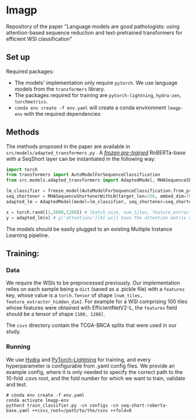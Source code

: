 # lmagp
Repository of the paper "Language models are good pathologists: using attention-based sequence reduction and text-pretrained transformers for efficient WSI classification"

## Set up
Required packages:
- The models' implementation only require `pytorch`. We use language models from the `transformers` library.
- The packages required for training are `pytorch-lightning`, `hydra-zen`, `torchmetrics`.
- `conda env create -f env.yaml` will create a conda environment `lmagp-env` with the required dependencies

## Methods
The methods proposed in the paper are available in `src/models/adapted_transformers.py` . A [_frozen pre-trained_](https://arxiv.org/abs/2103.05247) RoBERTa-base with a SeqShort layer can be instantiated in the following way:

```python
import torch
from transformers import AutoModelForSequenceClassification
from src.models.adapted_transformers import AdaptedModel, MHASequenceShortenerWithLN, freeze_model

lm_classifier = freeze_model(AutoModelForSequenceClassification.from_pretrained('roberta-base', num_labels=2)) # will freeze the encoder parameters except for the layer norm layers.
seq_shortener = MHASequenceShortenerWithLN(target_len=256, embed_dim=768, kdim=1280, vdim=1280, num_heads=4, batch_first=True) # kdim, vdim: hidden dim of efficientnet v2 l
adapted_lm = AdaptedModel(model=lm_classifier, seq_shortener=seq_shortener, embed_dim=768)

x = torch.rand([1,5000,1280]) # [batch_size, num_tiles, feature_extractor_hidden_dim]
y = adapted_lm(x) # y['attentions'][0] will have the attention matrix of the SeqShort layer
```
The models should be easily plugged to an existing Multiple Instance Learning pipeline.

## Training:
### Data
We require the WSIs to be preprocessed previously. Our implementation relies on each sample being a `dict` (saved as a .pickle file) with a `features` key, whose value is a `torch.Tensor` of shape `[num_tiles, feature_extractor_hidden_dim]`. For example for a WSI comprising 100 tiles whose features were obtained with EfficientNetV2-L, the `features` field should be a tensor of shape `[100, 1280]`.

The `csvs` directory contain the TCGA-BRCA splits that were used in our study. 

### Running
We use [Hydra]() and [PyTorch-Lightning]() for training, and every hyperparameter is configurable from .yaml config files. We provide an example config, where it is only needed to specify the correct path to the 10-fold .csvs root, and the fold number for which we want to train, validate and test.
```
# conda env create -f env.yaml
conda activate lmagp-env
python3 train_classifier.py -cn configs -cn seq-short-roberta-base.yaml ++csvs_root=/path/to/the/csvs ++fold=0
```